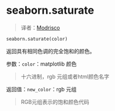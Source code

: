 # seaborn.saturate

> 译者：[Modrisco](https://github.com/Modrisco)

```py
seaborn.saturate(color)
```

返回具有相同色调的完全饱和的颜色。

参数：`color`：matplotlib 颜色

> 十六进制，rgb 元组或者html颜色名字


返回值：`new_color`：rgb 元组

> RGB元组表示的饱和颜色代码

